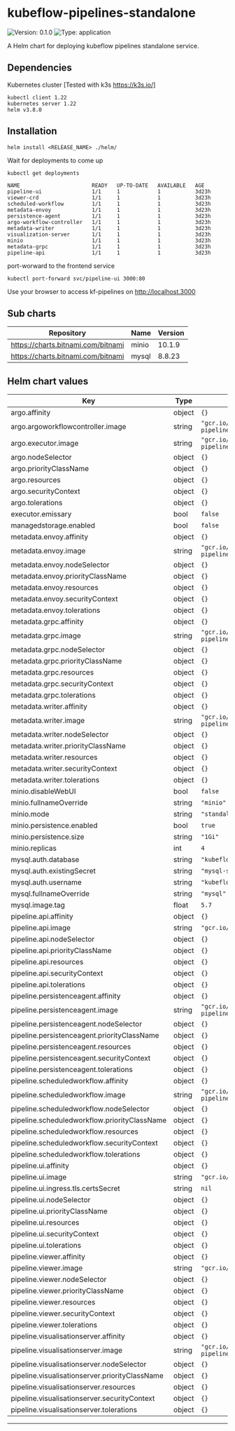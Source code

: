 # kubeflow-pipelines-standalone

![Version: 0.1.0](https://img.shields.io/badge/Version-0.1.0-informational?style=flat-square) ![Type: application](https://img.shields.io/badge/Type-application-informational?style=flat-square)

A Helm chart for deploying kubeflow pipelines standalone service.

## Dependencies
Kubernetes cluster [Tested with k3s https://k3s.io/]
```
kubectl client 1.22
kubernetes server 1.22
helm v3.8.0
```

## Installation


```
helm install <RELEASE_NAME> ./helm/
```
Wait for deployments to come up

```
kubectl get deployments

NAME                       READY   UP-TO-DATE   AVAILABLE   AGE
pipeline-ui                1/1     1            1           3d23h
viewer-crd                 1/1     1            1           3d23h
scheduled-workflow         1/1     1            1           3d23h
metadata-envoy             1/1     1            1           3d23h
persistence-agent          1/1     1            1           3d23h
argo-workflow-controller   1/1     1            1           3d23h
metadata-writer            1/1     1            1           3d23h
visualization-server       1/1     1            1           3d23h
minio                      1/1     1            1           3d23h
metadata-grpc              1/1     1            1           3d23h
pipeline-api               1/1     1            1           3d23h
```
port-worward to the frontend service
```
kubectl port-forward svc/pipeline-ui 3000:80
```
Use your browser to access kf-pipelines on http://localhost.3000
## Sub charts

| Repository | Name | Version |
|------------|------|---------|
| https://charts.bitnami.com/bitnami | minio | 10.1.9 |
| https://charts.bitnami.com/bitnami | mysql | 8.8.23 |

## Helm chart values

| Key | Type | Default | Description |
|-----|------|---------|-------------|
| argo.affinity | object | `{}` |  |
| argo.argoworkflowcontroller.image | string | `"gcr.io/ml-pipeline/google/pipelines/argoworkflowcontroller:1.8.0"` |  |
| argo.executor.image | string | `"gcr.io/ml-pipeline/google/pipelines/argoexecutor:1.8.0"` |  |
| argo.nodeSelector | object | `{}` |  |
| argo.priorityClassName | object | `{}` |  |
| argo.resources | object | `{}` |  |
| argo.securityContext | object | `{}` |  |
| argo.tolerations | object | `{}` |  |
| executor.emissary | bool | `false` |  |
| managedstorage.enabled | bool | `false` |  |
| metadata.envoy.affinity | object | `{}` |  |
| metadata.envoy.image | string | `"gcr.io/ml-pipeline/google/pipelines/metadataenvoy:1.8.0"` |  |
| metadata.envoy.nodeSelector | object | `{}` |  |
| metadata.envoy.priorityClassName | object | `{}` |  |
| metadata.envoy.resources | object | `{}` |  |
| metadata.envoy.securityContext | object | `{}` |  |
| metadata.envoy.tolerations | object | `{}` |  |
| metadata.grpc.affinity | object | `{}` |  |
| metadata.grpc.image | string | `"gcr.io/ml-pipeline/google/pipelines/metadataserver:1.8.0"` |  |
| metadata.grpc.nodeSelector | object | `{}` |  |
| metadata.grpc.priorityClassName | object | `{}` |  |
| metadata.grpc.resources | object | `{}` |  |
| metadata.grpc.securityContext | object | `{}` |  |
| metadata.grpc.tolerations | object | `{}` |  |
| metadata.writer.affinity | object | `{}` |  |
| metadata.writer.image | string | `"gcr.io/ml-pipeline/google/pipelines/metadatawriter:1.8.0"` |  |
| metadata.writer.nodeSelector | object | `{}` |  |
| metadata.writer.priorityClassName | object | `{}` |  |
| metadata.writer.resources | object | `{}` |  |
| metadata.writer.securityContext | object | `{}` |  |
| metadata.writer.tolerations | object | `{}` |  |
| minio.disableWebUI | bool | `false` |  |
| minio.fullnameOverride | string | `"minio"` |  |
| minio.mode | string | `"standalone"` |  |
| minio.persistence.enabled | bool | `true` |  |
| minio.persistence.size | string | `"1Gi"` |  |
| minio.replicas | int | `4` |  |
| mysql.auth.database | string | `"kubeflow"` |  |
| mysql.auth.existingSecret | string | `"mysql-secret"` |  |
| mysql.auth.username | string | `"kubeflow"` |  |
| mysql.fullnameOverride | string | `"mysql"` |  |
| mysql.image.tag | float | `5.7` |  |
| pipeline.api.affinity | object | `{}` |  |
| pipeline.api.image | string | `"gcr.io/ml-pipeline/google/pipelines/apiserver:1.8.0"` |  |
| pipeline.api.nodeSelector | object | `{}` |  |
| pipeline.api.priorityClassName | object | `{}` |  |
| pipeline.api.resources | object | `{}` |  |
| pipeline.api.securityContext | object | `{}` |  |
| pipeline.api.tolerations | object | `{}` |  |
| pipeline.persistenceagent.affinity | object | `{}` |  |
| pipeline.persistenceagent.image | string | `"gcr.io/ml-pipeline/google/pipelines/persistenceagent:1.8.0"` |  |
| pipeline.persistenceagent.nodeSelector | object | `{}` |  |
| pipeline.persistenceagent.priorityClassName | object | `{}` |  |
| pipeline.persistenceagent.resources | object | `{}` |  |
| pipeline.persistenceagent.securityContext | object | `{}` |  |
| pipeline.persistenceagent.tolerations | object | `{}` |  |
| pipeline.scheduledworkflow.affinity | object | `{}` |  |
| pipeline.scheduledworkflow.image | string | `"gcr.io/ml-pipeline/google/pipelines/scheduledworkflow:1.8.0"` |  |
| pipeline.scheduledworkflow.nodeSelector | object | `{}` |  |
| pipeline.scheduledworkflow.priorityClassName | object | `{}` |  |
| pipeline.scheduledworkflow.resources | object | `{}` |  |
| pipeline.scheduledworkflow.securityContext | object | `{}` |  |
| pipeline.scheduledworkflow.tolerations | object | `{}` |  |
| pipeline.ui.affinity | object | `{}` |  |
| pipeline.ui.image | string | `"gcr.io/ml-pipeline/google/pipelines/frontend:1.8.0"` |  |
| pipeline.ui.ingress.tls.certsSecret | string | `nil` |  |
| pipeline.ui.nodeSelector | object | `{}` |  |
| pipeline.ui.priorityClassName | object | `{}` |  |
| pipeline.ui.resources | object | `{}` |  |
| pipeline.ui.securityContext | object | `{}` |  |
| pipeline.ui.tolerations | object | `{}` |  |
| pipeline.viewer.affinity | object | `{}` |  |
| pipeline.viewer.image | string | `"gcr.io/ml-pipeline/google/pipelines/viewercrd:1.8.0"` |  |
| pipeline.viewer.nodeSelector | object | `{}` |  |
| pipeline.viewer.priorityClassName | object | `{}` |  |
| pipeline.viewer.resources | object | `{}` |  |
| pipeline.viewer.securityContext | object | `{}` |  |
| pipeline.viewer.tolerations | object | `{}` |  |
| pipeline.visualisationserver.affinity | object | `{}` |  |
| pipeline.visualisationserver.image | string | `"gcr.io/ml-pipeline/google/pipelines/visualizationserver:1.8.0"` |  |
| pipeline.visualisationserver.nodeSelector | object | `{}` |  |
| pipeline.visualisationserver.priorityClassName | object | `{}` |  |
| pipeline.visualisationserver.resources | object | `{}` |  |
| pipeline.visualisationserver.securityContext | object | `{}` |  |
| pipeline.visualisationserver.tolerations | object | `{}` |  |

----------------------------------------------
